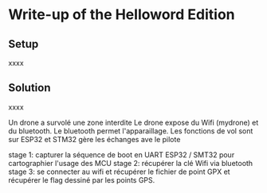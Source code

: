 # Write-up of the Helloword Edition

## Setup
xxxx

## Solution
xxxx


Un drone a survolé une zone interdite
Le drone expose du Wifi (mydrone) et du bluetooth. Le bluetooth permet l'apparaillage.
Les fonctions de vol sont sur ESP32 et STM32 gère les échanges ave le pilote

stage 1: capturer la séquence de boot en UART ESP32 / SMT32 pour cartographier l'usage des MCU
stage 2: récupérer la clé Wifi via bluetooth
stage 3: se connecter au wifi et récupérer le fichier de point GPX et récupérer le flag dessiné par les points GPS.
